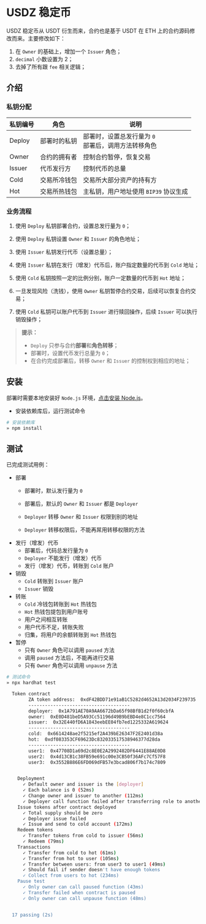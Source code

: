 # USDZ 稳定币

USDZ 稳定币从 USDT 衍生而来，合约也是基于 USDT 在 ETH 上的合约源码修改而来。主要修改如下：

1. 在 `Owner` 的基础上，增加一个 `Issuer` 角色；
2. `decimal` 小数设置为 2；
3. 去掉了所有跟 `fee` 相关逻辑；

## 介绍
### 私钥分配
| 私钥编号  | 角色  |  说明 |
|---|---|---|
| Deploy  | 部署时的私钥  | 部署时，设置总发行量为 `0` <br />部署后，调用方法转移角色  |
| Owner | 合约的拥有者  |  控制合约暂停，恢复交易 |
| Issuer  | 代币发行方  |  控制代币的总量  |
| Cold  | 交易所冷钱包  | 交易所大部分资产的持有方 |
| Hot  |  交易所热钱包 | 主私钥，用户地址使用 `BIP39` 协议生成  |

### 业务流程
1. 使用 `Deploy` 私钥部署合约，设置总发行量为 `0`；

2. 使用 `Deploy` 私钥设置 `Owner` 和 `Issuer` 的角色地址；
3. 使用 `Issuer` 私钥发行代币（设置总量）；
4. 使用 `Issuer` 私钥在发行（增发）代币后，账户指定数量的代币到 `Cold` 地址；
5. 使用 `Cold` 私钥按照一定的比例分别，账户一定数量的代币到 `Hot` 地址；
6. 一旦发现风险（洗钱），使用 `Owner` 私钥暂停合约交易，后续可以恢复合约交易；
7. 使用 `Cold` 私钥可以账户代币到 `Issuer` 进行赎回操作，后续 `Issuer` 可以执行销毁操作；

>**提示：**
>
> * `Deploy` 只参与合约**部署**和**角色转移**；
> * 部署时，设置代币发行总量为 `0`；
> * 在合约完成部署后，转移 `Owner` 和 `Issuer` 的控制权到相应的地址；


## 安装
部署时需要本地安装好 `Node.js` 环境，[点击安装 Node.js](https://nodejs.org/en/download/package-manager/)。

* 安装依赖库后，运行测试命令

```Bash
# 安装依赖库
» npm install

```

## 测试

已完成测试用例：
* 部署
    * 部署时，默认发行量为 `0`
    
    * 部署后，默认的 `Owner` 和 `Issuer` 都是 `Deployer`
    * `Deployer` 转移 `Owner` 和 `Issuer` 权限到别的地址
    * `Deployer` 转移权限后，不能再屌用转移权限的方法
* 发行（增发）代币
    * 部署后，代码总发行量为 `0`
    * `Deployer` 不能发行（增发）代币
    * 发行（增发）代币，转账到 `Cold` 账户
* 销毁
    * `Cold` 转账到 `Issuer` 账户
    * `Issuer` 销毁
* 转账
    * `Cold` 冷钱包转账到 `Hot` 热钱包
    * `Hot` 热钱包提包到用户账号
    * 用户之间相互转账
    * 用户代币不足，转账失败
    * 归集，将用户的余额转账到 `Hot` 热钱包
* 暂停
    * 只有 `Owner` 角色可以调用 `paused` 方法
    * 调用 `paused` 方法后，不能再进行交易
    * 只有 `Owner` 角色可以调用 `unpause` 方法
     
```Bash
# 测试命令
» npx hardhat test

  Token contract
        ZA token address:  0xdF42BDD71e91aB1C5282d4652A13d2034F239735
        -------------------------------------
        deployer:  0x1A791AE70A9AA6672bDa65f98BfB1d2f0f60cbfA
        owner:  0xE0D481beD5A93Cc51196d49B9bEBD4e8C1cc7564
        issuer:  0x32E440fD6A1843eebEE04fb7ed1225332A619624
        -------------------------------------
        cold:  0x6614248ae2f5215ef2A439bE26347F2E2401d38a
        hot:  0xdf083353CF69623Dc832033517538946377d28da
        -------------------------------------
        user1:  0x47708D1a69d2c8E0E2A2992482DF6441E88AE0D8
        user2:  0x4d13CB1c38FB59e691c00e3CB50f36AFc7Cf57F8
        user3:  0x3552B886E6FD069dFB57e3bcad806f7b174c7809


    Deployment
      ✓ Default owner and issuer is the [deployer]
      ✓ Each balance is 0 (52ms)
      ✓ Change owner and issuer to another (112ms)
      ✓ Deployer call function failed after transferring role to another (42ms)
    Issue tokens after contract deployed
      ✓ Total supply should be zero
      ✓ Deployer issue failed
      ✓ Issue and send to cold account (172ms)
    Redeem tokens
      ✓ Transfer tokens from cold to issuer (56ms)
      ✓ Redeem (79ms)
    Transactions
      ✓ Transfer from cold to hot (61ms)
      ✓ Transfer from hot to user (105ms)
      ✓ Transfer between users: from user3 to user1 (49ms)
      ✓ Should fail if sender doesn't have enough tokens
      ✓ Collect from users to hot (234ms)
    Pause test
      ✓ Only owner can call paused function (43ms)
      ✓ Transfer failed when contract is paused
      ✓ Only owner can call unpause function (48ms)


  17 passing (2s)
```
